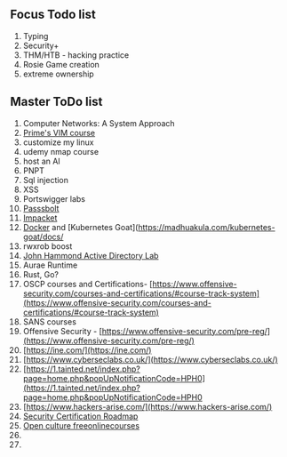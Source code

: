 ## Focus Todo list
1. Typing
2. Security+
3. THM/HTB - hacking practice
4. Rosie Game creation
5. extreme ownership


## Master ToDo list
1. Computer Networks: A System Approach
2. [Prime's VIM course](https://frontendmasters.com/courses/vim-fundamentals/)
3. customize my linux 
4. udemy nmap course
5. host an AI
6. PNPT
7. Sql injection
8. XSS
9. Portswigger labs
10. [Passsbolt](https://www.passbolt.com/ce/ubuntu)
11. [Impacket](https://latesthackingnews.com/2023/05/22/impacket-cheatsheet-for-penetration-testers/#amp_tf=From%20%251%24s&aoh=16851841473163&csi=0&referrer=https%3A%2F%2Fwww.google.com&ampshare=https%3A%2F%2Flatesthackingnews.com%2F2023%2F05%2F22%2Fimpacket-cheatsheet-for-penetration-testers)
12. [Docker](https://docker-curriculum.com/#introduction) and [Kubernetes Goat](https://madhuakula.com/kubernetes-goat/docs/
13. rwxrob boost
14. [John Hammond Active Directory Lab](https://www.youtube.com/playlist?list=PL1H1sBF1VAKVoU6Q2u7BBGPsnkn-rajlp)
15. Aurae Runtime
16. Rust, Go?
17. OSCP courses and Certifications- [https://www.offensive-security.com/courses-and-certifications/#course-track-system](https://www.offensive-security.com/courses-and-certifications/#course-track-system)    
18. SANS courses
19. Offensive Security - [https://www.offensive-security.com/pre-reg/](https://www.offensive-security.com/pre-reg/)  
20. [https://ine.com/](https://ine.com/)  
21. [https://www.cyberseclabs.co.uk/](https://www.cyberseclabs.co.uk/)  
22. [https://1.tainted.net/index.php?page=home.php&popUpNotificationCode=HPH0](https://1.tainted.net/index.php?page=home.php&popUpNotificationCode=HPH0
23. [https://www.hackers-arise.com/](https://www.hackers-arise.com/)
24. [Security Certification Roadmap](https://pauljerimy.com/security-certification-roadmap/)
25. [Open culture freeonlinecourses](https://www.openculture.com/freeonlinecourses)
26. 
27. 